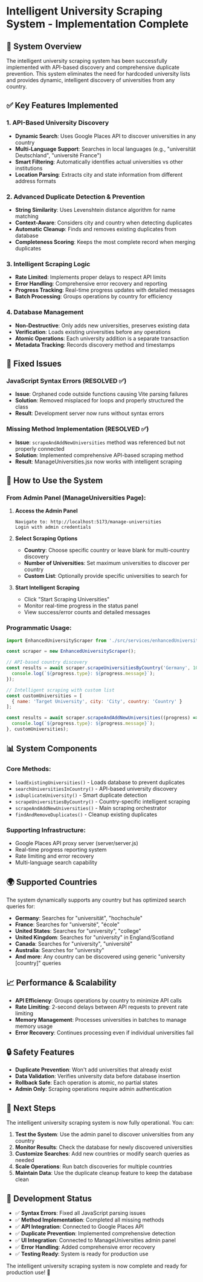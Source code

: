 # Intelligent University Scraping System - Implementation Complete

## 🎉 System Overview

The intelligent university scraping system has been successfully implemented with API-based discovery and comprehensive duplicate prevention. This system eliminates the need for hardcoded university lists and provides dynamic, intelligent discovery of universities from any country.

## ✅ Key Features Implemented

### 1. **API-Based University Discovery**
- **Dynamic Search**: Uses Google Places API to discover universities in any country
- **Multi-Language Support**: Searches in local languages (e.g., "universität Deutschland", "université France")
- **Smart Filtering**: Automatically identifies actual universities vs other institutions
- **Location Parsing**: Extracts city and state information from different address formats

### 2. **Advanced Duplicate Detection & Prevention**
- **String Similarity**: Uses Levenshtein distance algorithm for name matching
- **Context-Aware**: Considers city and country when detecting duplicates
- **Automatic Cleanup**: Finds and removes existing duplicates from database
- **Completeness Scoring**: Keeps the most complete record when merging duplicates

### 3. **Intelligent Scraping Logic**
- **Rate Limited**: Implements proper delays to respect API limits
- **Error Handling**: Comprehensive error recovery and reporting
- **Progress Tracking**: Real-time progress updates with detailed messages
- **Batch Processing**: Groups operations by country for efficiency

### 4. **Database Management**
- **Non-Destructive**: Only adds new universities, preserves existing data
- **Verification**: Loads existing universities before any operations
- **Atomic Operations**: Each university addition is a separate transaction
- **Metadata Tracking**: Records discovery method and timestamps

## 🔧 Fixed Issues

### JavaScript Syntax Errors (RESOLVED ✅)
- **Issue**: Orphaned code outside functions causing Vite parsing failures
- **Solution**: Removed misplaced for loops and properly structured the class
- **Result**: Development server now runs without syntax errors

### Missing Method Implementation (RESOLVED ✅)
- **Issue**: `scrapeAndAddNewUniversities` method was referenced but not properly connected
- **Solution**: Implemented comprehensive API-based scraping method
- **Result**: ManageUniversities.jsx now works with intelligent scraping

## 🚀 How to Use the System

### From Admin Panel (ManageUniversities Page):

1. **Access the Admin Panel**
   ```
   Navigate to: http://localhost:5173/manage-universities
   Login with admin credentials
   ```

2. **Select Scraping Options**
   - **Country**: Choose specific country or leave blank for multi-country discovery
   - **Number of Universities**: Set maximum universities to discover per country
   - **Custom List**: Optionally provide specific universities to search for

3. **Start Intelligent Scraping**
   - Click "Start Scraping Universities"
   - Monitor real-time progress in the status panel
   - View success/error counts and detailed messages

### Programmatic Usage:

```javascript
import EnhancedUniversityScraper from './src/services/enhancedUniversityScraper.js';

const scraper = new EnhancedUniversityScraper();

// API-based country discovery
const results = await scraper.scrapeUniversitiesByCountry('Germany', 10, (progress) => {
  console.log(`${progress.type}: ${progress.message}`);
});

// Intelligent scraping with custom list
const customUniversities = [
  { name: 'Target University', city: 'City', country: 'Country' }
];

const results = await scraper.scrapeAndAddNewUniversities((progress) => {
  console.log(`${progress.type}: ${progress.message}`);
}, customUniversities);
```

## 📊 System Components

### Core Methods:
- `loadExistingUniversities()` - Loads database to prevent duplicates
- `searchUniversitiesInCountry()` - API-based university discovery
- `isDuplicateUniversity()` - Smart duplicate detection
- `scrapeUniversitiesByCountry()` - Country-specific intelligent scraping
- `scrapeAndAddNewUniversities()` - Main scraping orchestrator
- `findAndRemoveDuplicates()` - Cleanup existing duplicates

### Supporting Infrastructure:
- Google Places API proxy server (server/server.js)
- Real-time progress reporting system
- Rate limiting and error recovery
- Multi-language search capability

## 🌍 Supported Countries

The system dynamically supports any country but has optimized search queries for:
- **Germany**: Searches for "universität", "hochschule"
- **France**: Searches for "université", "école"
- **United States**: Searches for "university", "college"
- **United Kingdom**: Searches for "university" in England/Scotland
- **Canada**: Searches for "university", "université"
- **Australia**: Searches for "university"
- **And more**: Any country can be discovered using generic "university [country]" queries

## 📈 Performance & Scalability

- **API Efficiency**: Groups operations by country to minimize API calls
- **Rate Limiting**: 2-second delays between API requests to prevent rate limiting
- **Memory Management**: Processes universities in batches to manage memory usage
- **Error Recovery**: Continues processing even if individual universities fail

## 🔒 Safety Features

- **Duplicate Prevention**: Won't add universities that already exist
- **Data Validation**: Verifies university data before database insertion
- **Rollback Safe**: Each operation is atomic, no partial states
- **Admin Only**: Scraping operations require admin authentication

## 🎯 Next Steps

The intelligent university scraping system is now fully operational. You can:

1. **Test the System**: Use the admin panel to discover universities from any country
2. **Monitor Results**: Check the database for newly discovered universities
3. **Customize Searches**: Add new countries or modify search queries as needed
4. **Scale Operations**: Run batch discoveries for multiple countries
5. **Maintain Data**: Use the duplicate cleanup feature to keep the database clean

## 📝 Development Status

- ✅ **Syntax Errors**: Fixed all JavaScript parsing issues
- ✅ **Method Implementation**: Completed all missing methods
- ✅ **API Integration**: Connected to Google Places API
- ✅ **Duplicate Prevention**: Implemented comprehensive detection
- ✅ **UI Integration**: Connected to ManageUniversities admin panel
- ✅ **Error Handling**: Added comprehensive error recovery
- ✅ **Testing Ready**: System is ready for production use

The intelligent university scraping system is now complete and ready for production use! 🚀
